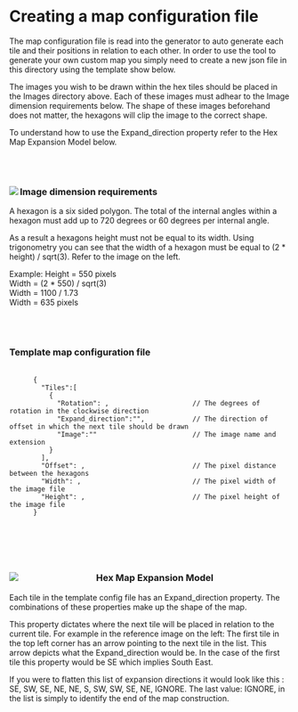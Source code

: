 <h1>
  Creating a map configuration file
</h1>

<p>
  The map configuration file is read into the generator to auto generate each tile and their positions in relation to each other.
  In order to use the tool to generate your own custom map you simply need to create a new json file in this directory using
  the template show below. 

  The images you wish to be drawn within the hex tiles should be placed in the Images directory above. Each of these images must
  adhear to the Image dimension requirements below. The shape of these images beforehand does not matter, 
  the hexagons will clip the image to the correct shape.

  To understand how to use the Expand_direction property refer to the Hex Map Expansion Model below.
</p>

<br/>
<br/>


<div>
  <img src="https://i.ibb.co/TmtKkZ1/Hex-Tile-Dimensions.png" align="left">
  <h3>
    Image dimension requirements
  </h3>
  <div>
    <p>
      A hexagon is a six sided polygon. The total of the internal angles within a hexagon must add up to 720 degrees
      or 60 degrees per internal angle. 
    </p>
    </p>
      As a result a hexagons height must not be equal to its width. Using trigonometry you can see that the width of
      a hexagon must be equal to (2 * height) / sqrt(3). Refer to the image on the left.
    </p>
    <p>
      Example: Height = 550 pixels <br/>
      Width = (2 * 550) / sqrt(3) <br/>
      Width = 1100 / 1.73 <br/>
      Width = 635 pixels
    </p>
  </div>
</div>

<br/>
<br/>

<div>
  <h3>
    Template map configuration file
  </h3>
  <pre align="left">
    <code>
      {
        "Tiles":[
          {
            "Rotation": ,                     // The degrees of rotation in the clockwise direction
            "Expand_direction":"",            // The direction of offset in which the next tile should be drawn
            "Image":""                        // The image name and extension
          }
        ],
        "Offset": ,                           // The pixel distance between the hexagons
        "Width": ,                            // The pixel width of the image file
        "Height": ,                           // The pixel height of the image file
      }
    </code>
  </pre>
</div>

<br/>
<br/>

<div>
  <img src="https://i.ibb.co/26LQDGD/Hex-Map-Expansion-Model.png" align="left">
  <h3 align="center">Hex Map Expansion Model</h3>
  <div>
    <p>
      Each tile in the template config file has an Expand_direction property. The combinations of these properties make up the
      shape of the map.
    </p>    
    <p>
      This property dictates where the next tile will be placed in relation to the current tile. For example in the reference image
      on the left: The first tile in the top left corner has an arrow pointing to the next tile in the list. This arrow depicts
      what the Expand_direction would be. In the case of the first tile this property would be SE which implies South East.
    </p>
    <p>
      If you were to flatten this list of expansion directions it would look like this : SE, SW, SE, NE, NE, S, SW, SW, SE, NE, IGNORE.
      The last value: IGNORE, in the list is simply to identify the end of the map construction.
    </p>
  </div>
</div>
